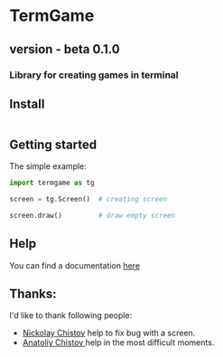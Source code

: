 # TermGame
## version - beta 0.1.0

### Library for creating games in terminal

## Install
```
```

## Getting started
The simple example:
```python
import termgame as tg

screen = tg.Screen()  # creating screen

screen.draw()         # draw empty screen
```
## Help
You can find a documentation [here](https://github.com/wchistow/TermGame/blob/master/DOCUMENTATION.md)

## Thanks:
I'd like to thank following people:
 + [Nickolay Chistov](https://github.com/nchistov) help to fix bug with a screen.
 + [Anatoliy Chistov ](https://github.com/FrCln) help in the most difficult moments.
